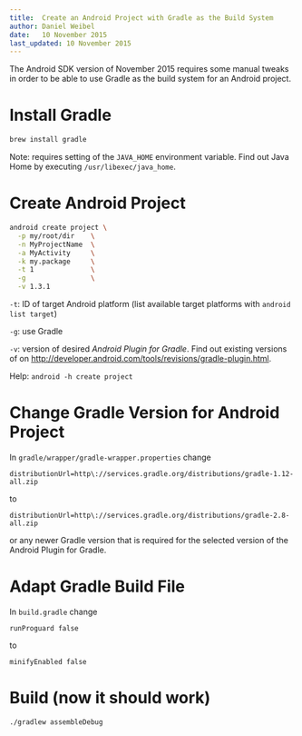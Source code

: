 ```yaml
---
title:  Create an Android Project with Gradle as the Build System
author: Daniel Weibel
date:   10 November 2015
last_updated: 10 November 2015
---
```



The Android SDK version of November 2015 requires some manual tweaks in order to be able to use Gradle as the build system for an Android project.


Install Gradle
==============

~~~bash
brew install gradle
~~~

Note: requires setting of the `JAVA_HOME` environment variable. Find out Java Home by executing `/usr/libexec/java_home`.


Create Android Project
=======================

~~~bash
android create project \
  -p my/root/dir    \
  -n MyProjectName  \
  -a MyActivity     \
  -k my.package     \
  -t 1              \
  -g                \
  -v 1.3.1
~~~

`-t`: ID of target Android platform (list available target platforms with `android list target`)

`-g`: use Gradle

`-v`: version of desired *Android Plugin for Gradle*. Find out existing versions of on <http://developer.android.com/tools/revisions/gradle-plugin.html>.

Help: `android -h create project`


Change Gradle Version for Android Project
=========================================

In `gradle/wrapper/gradle-wrapper.properties` change

~~~
distributionUrl=http\://services.gradle.org/distributions/gradle-1.12-all.zip
~~~

to

~~~
distributionUrl=http\://services.gradle.org/distributions/gradle-2.8-all.zip
~~~

or any newer Gradle version that is required for the selected version of the Android Plugin for Gradle.


Adapt Gradle Build File
=======================

In `build.gradle` change

~~~
runProguard false
~~~

to

~~~
minifyEnabled false
~~~


Build (now it should work)
==========================

~~~bash
./gradlew assembleDebug
~~~


